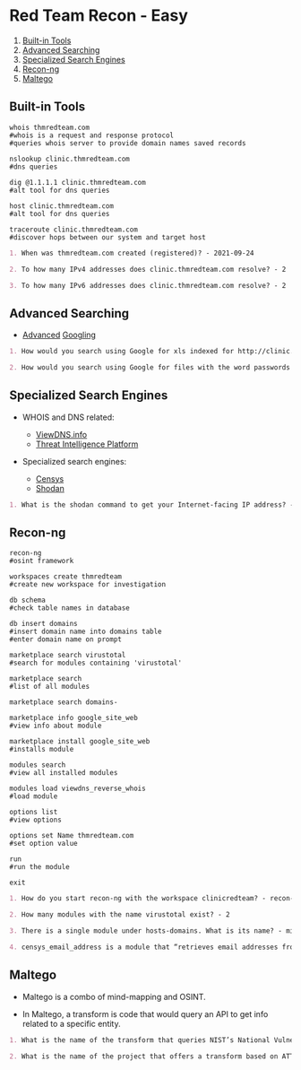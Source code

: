 # Red Team Recon - Easy

1. [Built-in Tools](#built-in-tools)
2. [Advanced Searching](#advanced-searching)
3. [Specialized Search Engines](#specialized-search-engines)
4. [Recon-ng](#recon-ng)
5. [Maltego](#maltego)

## Built-in Tools

```shell
whois thmredteam.com
#whois is a request and response protocol
#queries whois server to provide domain names saved records

nslookup clinic.thmredteam.com
#dns queries

dig @1.1.1.1 clinic.thmredteam.com
#alt tool for dns queries

host clinic.thmredteam.com
#alt tool for dns queries

traceroute clinic.thmredteam.com
#discover hops between our system and target host
```

```markdown
1. When was thmredteam.com created (registered)? - 2021-09-24

2. To how many IPv4 addresses does clinic.thmredteam.com resolve? - 2

3. To how many IPv6 addresses does clinic.thmredteam.com resolve? - 2
```

## Advanced Searching

* [Advanced](https://support.google.com/websearch/answer/2466433) [Googling](https://www.exploit-db.com/google-hacking-database)

```markdown
1. How would you search using Google for xls indexed for http://clinic.thmredteam.com? - filetype:xls site:clinic.thmreadteam.com

2. How would you search using Google for files with the word passwords for http://clinic.thmredteam.com? - passwords site:clinic.thmreadteam.com
```

## Specialized Search Engines

* WHOIS and DNS related:

  * [ViewDNS.info](https://viewdns.info/)
  * [Threat Intelligence Platform](https://threatintelligenceplatform.com/)

* Specialized search engines:

  * [Censys](https://search.censys.io/)
  * [Shodan](https://www.shodan.io/)

```markdown
1. What is the shodan command to get your Internet-facing IP address? - shodan myip
```

## Recon-ng

```shell
recon-ng
#osint framework

workspaces create thmredteam
#create new workspace for investigation

db schema
#check table names in database

db insert domains
#insert domain name into domains table
#enter domain name on prompt

marketplace search virustotal
#search for modules containing 'virustotal'

marketplace search
#list of all modules

marketplace search domains-

marketplace info google_site_web
#view info about module

marketplace install google_site_web
#installs module

modules search
#view all installed modules

modules load viewdns_reverse_whois
#load module

options list
#view options

options set Name thmredteam.com
#set option value

run
#run the module

exit
```

```markdown
1. How do you start recon-ng with the workspace clinicredteam? - recon-ng -w clinicredteam

2. How many modules with the name virustotal exist? - 2

3. There is a single module under hosts-domains. What is its name? - migrate_hosts

4. censys_email_address is a module that “retrieves email addresses from the TLS certificates for a company.” Who is the author? - Censys Team
```

## Maltego

* Maltego is a combo of mind-mapping and OSINT.

* In Maltego, a transform is code that would query an API to get info related to a specific entity.

```markdown
1. What is the name of the transform that queries NIST’s National Vulnerability Database? - NIST NVD

2. What is the name of the project that offers a transform based on ATT&CK? - MISP Project
```
